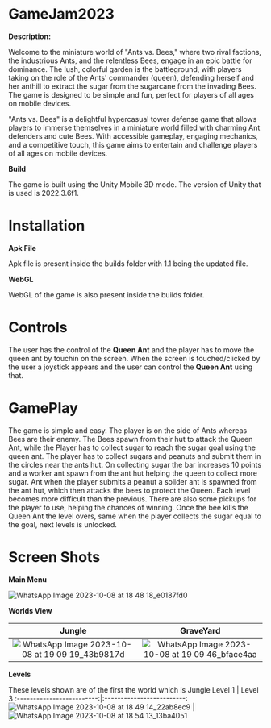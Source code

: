 # GameJam2023
**Description:**

Welcome to the miniature world of "Ants vs. Bees," where two rival factions, the industrious 
Ants, and the relentless Bees, engage in an epic battle for dominance. The lush, colorful garden 
is the battleground, with players taking on the role of the Ants' commander (queen), defending 
herself and her anthill to extract the sugar from the sugarcane from the invading Bees. The 
game is designed to be simple and fun, perfect for players of all ages on mobile devices.

"Ants vs. Bees" is a delightful hypercasual tower defense game that allows players to immerse 
themselves in a miniature world filled with charming Ant defenders and cute Bees. With 
accessible gameplay, engaging mechanics, and a competitive touch, this game aims to 
entertain and challenge players of all ages on mobile devices.

**Build**

The game is built using the Unity Mobile 3D mode. The version of Unity that is used is 2022.3.6f1. 

# Installation
**Apk File**

Apk file is present inside the builds folder with 1.1 being the updated file.

**WebGL**

WebGL of the game is also present inside the builds folder. 

# Controls 

The user has the control of the **Queen Ant** and the player has to move the queen ant by touchin on the screen. When the screen is touched/clicked by the user a joystick appears and the user can control the **Queen Ant** using that.

# GamePlay 

The game is simple and easy. The player is on the side of Ants whereas Bees are their enemy. The Bees spawn from their hut to attack the Queen Ant, while the Player has to collect sugar to reach the sugar goal using the queen ant. 
The player has to collect sugars and peanuts and submit them in the circles near the ants hut. On collecting sugar the bar increases 10 points and a worker ant spawn from the ant hut helping the queen to collect more sugar. Ant when
the player submits a peanut a solider ant is spawned from the ant hut, which then attacks the bees to protect the Queen. Each level becomes more difficult than the previous. There are also some pickups for the player to use, helping 
the chances of winning. Once the bee kills the Queen Ant the level overs, same when the player collects the sugar equal to the goal, next levels is unlocked. 

# Screen Shots

**Main Menu**

![WhatsApp Image 2023-10-08 at 18 48 18_e0187fd0](https://github.com/AhmadShykh/GameJam2023/assets/52326090/8aad2470-a7d4-40b7-8386-072309dce5ef)

**Worlds View**

Jungle              |  GraveYard
:-------------------------:|:-------------------------:
![WhatsApp Image 2023-10-08 at 19 09 19_43b9817d](https://github.com/AhmadShykh/GameJam2023/assets/52326090/ef6a5e0c-da59-4307-95d0-291ebde9c5e7) | ![WhatsApp Image 2023-10-08 at 19 09 46_bface4aa](https://github.com/AhmadShykh/GameJam2023/assets/52326090/7b5fa921-b6ac-42de-a51e-78cd60b40425)

**Levels**

These levels shown are of the first the world which is Jungle
Level 1              |  Level 3
:-------------------------:|:-------------------------:
![WhatsApp Image 2023-10-08 at 18 49 14_22ab8ec9](https://github.com/AhmadShykh/GameJam2023/assets/52326090/86c1b293-cd79-4ad8-9e5c-1fb0d19e8301) | ![WhatsApp Image 2023-10-08 at 18 54 13_13ba4051](https://github.com/AhmadShykh/GameJam2023/assets/52326090/b4265029-d184-485a-b5d9-ad820bafebfe)



